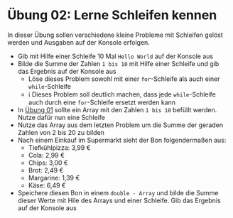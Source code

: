 # Übung 02: Lerne Schleifen kennen

In dieser Übung sollen verschiedene kleine Probleme mit Schleifen gelöst werden und Ausgaben auf der Konsole erfolgen.

- Gib mit Hilfe einer Schleife 10 Mal `Hello World` auf der Konsole aus
- Bilde die Summe der Zahlen `1 bis 10` mit Hilfe einer Schleife und gib das Ergebnis auf der Konsole aus
  - Löse dieses Problem sowohl mit einer `for`-Schleife als auch einer `while`-Schleife
  - :information_source: Dieses Problem soll deutlich machen, dass jede `while`-Schleife auch durch eine `for`-Schleife ersetzt werden kann
- In [Übung 01](01-primitive-datatypes.md) sollte ein Array mit den Zahlen `1 bis 10` befüllt werden. Nutze dafür nun eine Schleife
- Nutze das Array aus dem letzten Problem um die Summe der geraden Zahlen von 2 bis 20 zu bilden
- Nach einem Einkauf im Supermarkt sieht der Bon folgendermaßen aus:
  - Tiefkühlpizza: 3,99 €
  - Cola: 2,99 €
  - Chips: 3,00 €
  - Brot: 2,49 €
  - Margarine: 1,39 €
  - Käse: 6,49 €
- Speichere diesen Bon in einem `double - Array` und bilde die Summe dieser Werte mit Hile des Arrays und einer Schleife. Gib das Ergebnis auf der Konsole aus